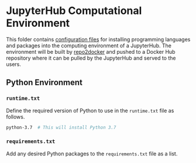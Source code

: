 # JupyterHub Computational Environment

This folder contains [configuration files](https://repo2docker.readthedocs.io/en/latest/config_files.html) for installing programming languages and packages into the computing environment of a JupyterHub.
The environment will be built by [repo2docker](https://repo2docker.readthedocs.io/) and pushed to a Docker Hub repository where it can be pulled by the JupyterHub and served to the users.

## Python Environment

### `runtime.txt`

Define the required version of Python to use in the `runtime.txt` file as follows.

```bash
python-3.7  # This will install Python 3.7
```

### `requirements.txt`

Add any desired Python packages to the `requirements.txt` file as a list.
